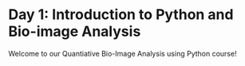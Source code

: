 # Day 1: Introduction to Python and Bio-image Analysis

Welcome to our Quantiative Bio-Image Analysis using Python course! 
